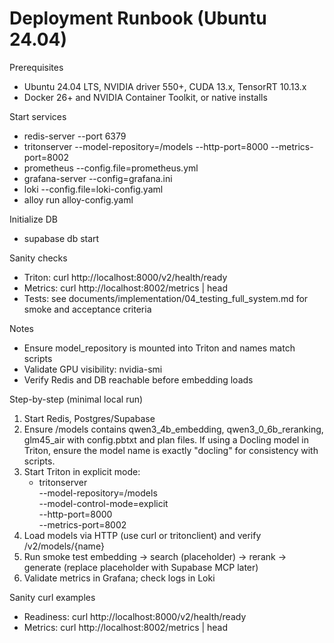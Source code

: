 # Deployment Runbook (Ubuntu 24.04)

Prerequisites
- Ubuntu 24.04 LTS, NVIDIA driver 550+, CUDA 13.x, TensorRT 10.13.x
- Docker 26+ and NVIDIA Container Toolkit, or native installs

Start services
- redis-server --port 6379
- tritonserver --model-repository=/models --http-port=8000 --metrics-port=8002
- prometheus --config.file=prometheus.yml
- grafana-server --config=grafana.ini
- loki --config.file=loki-config.yaml
- alloy run alloy-config.yaml

Initialize DB
- supabase db start

Sanity checks
- Triton: curl http://localhost:8000/v2/health/ready
- Metrics: curl http://localhost:8002/metrics | head
- Tests: see documents/implementation/04_testing_full_system.md for smoke and acceptance criteria

Notes
- Ensure model_repository is mounted into Triton and names match scripts
- Validate GPU visibility: nvidia-smi
- Verify Redis and DB reachable before embedding loads


Step-by-step (minimal local run)
1) Start Redis, Postgres/Supabase
2) Ensure /models contains qwen3_4b_embedding, qwen3_0_6b_reranking, glm45_air with config.pbtxt and plan files. If using a Docling model in Triton, ensure the model name is exactly "docling" for consistency with scripts.
3) Start Triton in explicit mode:
   - tritonserver \
     --model-repository=/models \
     --model-control-mode=explicit \
     --http-port=8000 \
     --metrics-port=8002
4) Load models via HTTP (use curl or tritonclient) and verify /v2/models/{name}
5) Run smoke test embedding → search (placeholder) → rerank → generate (replace placeholder with Supabase MCP later)
6) Validate metrics in Grafana; check logs in Loki

Sanity curl examples
- Readiness: curl http://localhost:8000/v2/health/ready
- Metrics:   curl http://localhost:8002/metrics | head

